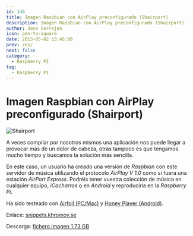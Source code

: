 ```yaml
---
id: 146
title: Imagen Raspbian con AirPlay preconfigurado (Shairport)
description: Imagen Raspbian con AirPlay preconfigurado (Shairport)
author: Jose Cerrejon
icon: pen-to-square
date: 2013-05-02 13:45:00
prev: /es/
next: false
category:
  - Raspberry PI
tag:
  - Raspberry PI
---
```


# Imagen Raspbian con AirPlay preconfigurado (Shairport)

![Shairport](/images/shairport.jpg)

A veces compilar por nosotros mismos una aplicación nos puede llegar a provocar más de un dolor de cabeza, otras tampoco es que tengamos mucho tiempo y buscamos la solución más sencilla.

En este caso, un usuario ha creado una versión de *Raspbian* con este servidor de música utilizando el protocolo *AirPlay V 1.0* como si fuera una estación *AirPort Express*. Podréis tener vuestra colección de música en cualquier equipo, *iCacharros* o en *Android* y reproducirla en la *Raspberry Pi*.

Ha sido testeado con  [Airfoil (PC/Mac)](http://rogueamoeba.com/airfoil/) y [Honey Player (Android)](https://play.google.com/store/apps/details?id=de.rah.airstream&feature=search_result).

Enlace: [snippets.khromov.se](http://snippets.khromov.se/preconfigured-airplay-speaker-shairport-downloadable-raspberry-pi-image/)

Descarga: [fichero imagen 1.73 GB](http://snippets.khromov.se/files/shairport-configured-latest.tar.gz)